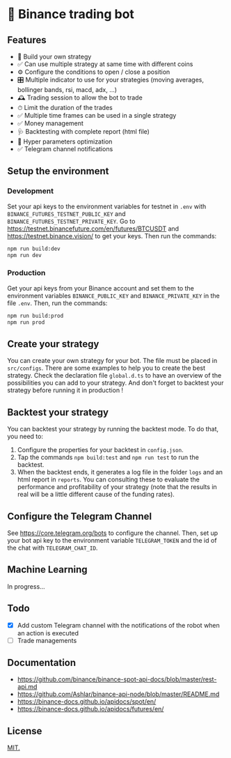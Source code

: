 # 🤖 Binance trading bot

## Features

- 🔨 Build your own strategy
- ✅ Can use multiple strategy at same time with different coins
- ⚙️ Configure the conditions to open / close a position
- 🎛 Multiple indicator to use for your strategies (moving averages, bollinger bands, rsi, macd, adx, ...)
- 🕰 Trading session to allow the bot to trade
- ⏱ Limit the duration of the trades
- ✅ Multiple time frames can be used in a single strategy
- ✅ Money management
- 🩺 Backtesting with complete report (html file)
- 💊 Hyper parameters optimization
- ✅ Telegram channel notifications

## Setup the environment

### Development

Set your api keys to the environment variables for testnet in `.env` with `BINANCE_FUTURES_TESTNET_PUBLIC_KEY` and `BINANCE_FUTURES_TESTNET_PRIVATE_KEY`. Go to https://testnet.binancefuture.com/en/futures/BTCUSDT and https://testnet.binance.vision/ to get your keys. Then run the commands:

```bash
npm run build:dev
npm run dev
```

### Production

Get your api keys from your Binance account and set them to the environment variables `BINANCE_PUBLIC_KEY` and `BINANCE_PRIVATE_KEY` in the file `.env`. Then, run the commands:

```bash
npm run build:prod
npm run prod
```

## Create your strategy

You can create your own strategy for your bot. The file must be placed in `src/configs`. There are some examples to help you to create the best strategy. Check the declaration file `global.d.ts` to have an overview of the possibilities you can add to your strategy. And don't forget to backtest your strategy before running it in production !

## Backtest your strategy

You can backtest your strategy by running the backtest mode. To do that, you need to:

1. Configure the properties for your backtest in `config.json`.
2. Tap the commands `npm build:test` and `npm run test` to run the backtest.
3. When the backtest ends, it generates a log file in the folder `logs` and an html report in `reports`. You can consulting these to evaluate the performance and profitability of your strategy (note that the results in real will be a little different cause of the funding rates).

## Configure the Telegram Channel

See https://core.telegram.org/bots to configure the channel. Then, set up your bot api key to the environment variable `TELEGRAM_TOKEN` and the id of the chat with `TELEGRAM_CHAT_ID`.

## Machine Learning

In progress...

## Todo

- [x] Add custom Telegram channel with the notifications of the robot when an action is executed
- [ ] Trade managements

## Documentation

- https://github.com/binance/binance-spot-api-docs/blob/master/rest-api.md
- https://github.com/Ashlar/binance-api-node/blob/master/README.md
- https://binance-docs.github.io/apidocs/spot/en/
- https://binance-docs.github.io/apidocs/futures/en/

## License

[MIT.](./LICENSE)
